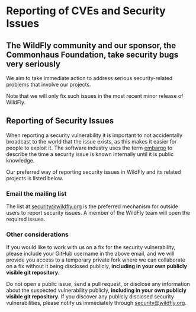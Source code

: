 # Reporting of CVEs and Security Issues

## The WildFly community and our sponsor, the Commonhaus Foundation, take security bugs very seriously

We aim to take immediate action to address serious security-related problems that involve our projects. 

Note that we will only fix such issues in the most recent minor release of WildFly.

## Reporting of Security Issues

When reporting a security vulnerability it is important to not accidentally broadcast to the world that the issue exists, as this makes it easier for people to exploit it. The software industry uses the term <a href="https://www.redhat.com/en/blog/security-embargoes-red-hat">embargo</a> to describe the time a security issue is known internally until it is public knowledge.

Our preferred way of reporting security issues in WildFly and its related projects is listed below.

### Email the mailing list

The list at <a href="mailto:security@wildfly.org">security@wildfly.org</a> is the preferred mechanism for outside users to report security issues. A member of the WildFly team will open the required issues.
    
### Other considerations

If you would like to work with us on a fix for the security vulnerability, please include your GitHub username in the above email, and we will provide you access to a temporary private fork where we can collaborate on a fix without it being disclosed publicly, **including in your own publicly visible git repository**.

Do not open a public issue, send a pull request, or disclose any information about the suspected vulnerability publicly, **including in your own publicly visible git repository**. If you discover any publicly disclosed security vulnerabilities, please notify us immediately through <a href="mailto:security@wildfly.org">security@wildfly.org</a>.
